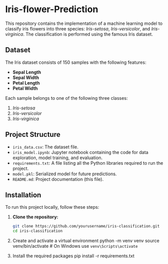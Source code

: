 # Iris-flower-Prediction

This repository contains the implementation of a machine learning model to classify iris flowers into three species: *Iris-setosa*, *Iris-versicolor*, and *Iris-virginica*. The classification is performed using the famous Iris dataset.

## Dataset

The Iris dataset consists of 150 samples with the following features:

- **Sepal Length**
- **Sepal Width**
- **Petal Length**
- **Petal Width**

Each sample belongs to one of the following three classes:

1. *Iris-setosa*
2. *Iris-versicolor*
3. *Iris-virginica*

## Project Structure

- `iris_data.csv`: The dataset file.
- `iris_model.ipynb`: Jupyter notebook containing the code for data exploration, model training, and evaluation.
- `requirements.txt`: A file listing all the Python libraries required to run the project.
- `model.pkl`: Serialized model for future predictions.
- `README.md`: Project documentation (this file).

## Installation

To run this project locally, follow these steps:

1. **Clone the repository:**

   ```bash
   git clone https://github.com/yourusername/iris-classification.git
   cd iris-classification

2. Create and activate a virtual environment
   python -m venv venv
source venv/bin/activate  # On Windows use `venv\Scripts\activate`
3. Install the required packages
   pip install -r requirements.txt

